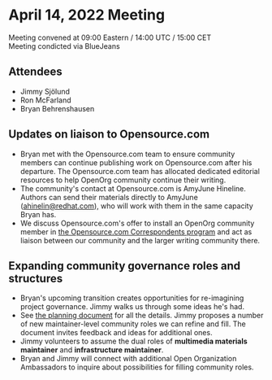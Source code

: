 # April 14, 2022 Meeting

Meeting convened at 09:00 Eastern / 14:00 UTC / 15:00 CET  
Meeting condicted via BlueJeans

## Attendees

- Jimmy Sjölund
- Ron McFarland
- Bryan Behrenshausen

## Updates on liaison to Opensource.com

- Bryan met with the Opensource.com team to ensure community members can continue publishing work on Opensource.com after his departure. The Opensource.com team has allocated dedicated editorial resources to help OpenOrg community continue their writing.
- The community's contact at Opensource.com is AmyJune Hineline. Authors can send their materials directly to AmyJune (ahinelin@redhat.com), who will work with them in the same capacity Bryan has.
- We discuss Opensource.com's offer to install an OpenOrg community member in [the Opensource.com Correspondents program](https://opensource.com/correspondent-program) and act as liaison between our community and the larger writing community there.

## Expanding community governance roles and structures

- Bryan's upcoming transition creates opportunities for re-imagining project governance. Jimmy walks us through some ideas he's had.
- See [the planning document](https://notes.theopenorganization.org/Hqh71oTOR16uGhmLJejIFw?view#) for all the details. Jimmy proposes a number of new maintainer-level community roles we can refine and fill. The document invites feedback and ideas for additional ones.
- Jimmy volunteers to assume the dual roles of **multimedia materials maintainer** and **infrastructure maintainer**.
- Bryan and Jimmy will connect with additional Open Organization Ambassadors to inquire about possibilities for filling community roles.
